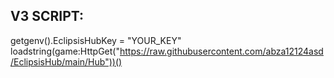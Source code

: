 ## V3 SCRIPT:

getgenv().EclipsisHubKey = "YOUR_KEY"
loadstring(game:HttpGet("https://raw.githubusercontent.com/abza12124asd/EclipsisHub/main/Hub"))()
